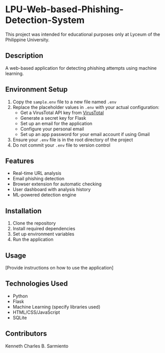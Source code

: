 # LPU-Web-based-Phishing-Detection-System

This project was intended for educational purposes only at Lyceum of the Philippine University.

## Description
A web-based application for detecting phishing attempts using machine learning.

## Environment Setup

1. Copy the `sample.env` file to a new file named `.env`
2. Replace the placeholder values in `.env` with your actual configuration:
   - Get a VirusTotal API key from [VirusTotal](https://www.virustotal.com/)
   - Generate a secret key for Flask
   - Set up an email for the application
   - Configure your personal email
   - Set up an app password for your email account if using Gmail
3. Ensure your `.env` file is in the root directory of the project
4. Do not commit your `.env` file to version control

## Features
- Real-time URL analysis
- Email phishing detection
- Browser extension for automatic checking
- User dashboard with analysis history
- ML-powered detection engine

## Installation
1. Clone the repository
2. Install required dependencies
3. Set up environment variables
4. Run the application

## Usage
[Provide instructions on how to use the application]

## Technologies Used
- Python
- Flask
- Machine Learning (specify libraries used)
- HTML/CSS/JavaScript
- SQLite

## Contributors
Kenneth Charles B. Sarmiento

